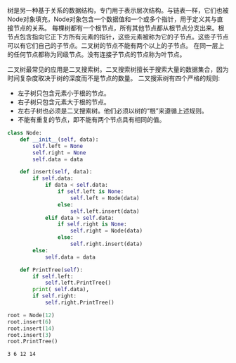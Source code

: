 树是另一种基于关系的数据结构，专门用于表示层次结构。与链表一样，它们也被Node对象填充，Node对象包含一个数据值和一个或多个指针，用于定义其与直接节点的关系。
每棵树都有一个根节点，所有其他节点都从根节点分支出来。根节点包含指向它正下方所有元素的指针，这些元素被称为它的子节点。这些子节点可以有它们自己的子节点。二叉树的节点不能有两个以上的子节点。
在同一层上的任何节点都称为同级节点。没有连接子节点的节点称为叶节点。

二叉树最常见的应用是二叉搜索树。二叉搜索树擅长于搜索大量的数据集合，因为时间复杂度取决于树的深度而不是节点的数量。
二叉搜索树有四个严格的规则:
- 左子树只包含元素小于根的节点。
- 右子树只包含元素大于根的节点。
- 左右子树也必须是二叉搜索树。他们必须以树的“根”来遵循上述规则。
- 不能有重复的节点，即不能有两个节点具有相同的值。
```python
class Node:
    def __init__(self, data):
        self.left = None
        self.right = None
        self.data = data

    def insert(self, data):
        if self.data:
            if data < self.data:
                if self.left is None:
                    self.left = Node(data)
                else:
                    self.left.insert(data)
            elif data > self.data:
                if self.right is None:
                    self.right = Node(data)
                else:
                    self.right.insert(data)
        else:
            self.data = data

    def PrintTree(self):
        if self.left:
            self.left.PrintTree()
        print( self.data),
        if self.right:
            self.right.PrintTree()

root = Node(12)
root.insert(6)
root.insert(14)
root.insert(3)
root.PrintTree()
```
```shell
3 6 12 14
```